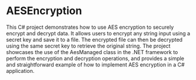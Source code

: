 # AESEncryption
This C# project demonstrates how to use AES encryption to securely encrypt and decrypt data. It allows users to encrypt any string input using a secret key and save it to a file. The encrypted file can then be decrypted using the same secret key to retrieve the original string. The project showcases the use of the AesManaged class in the .NET framework to perform the encryption and decryption operations, and provides a simple and straightforward example of how to implement AES encryption in a C# application.
